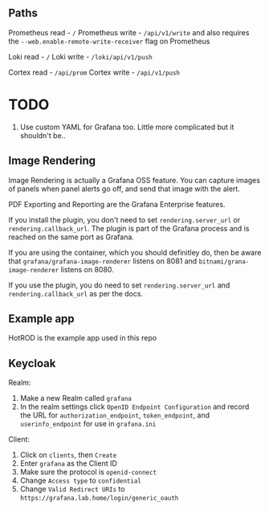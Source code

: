 ## Paths

Prometheus read - `/`
Prometheus write - `/api/v1/write` and also requires the `--web.enable-remote-write-receiver` flag on Prometheus

Loki read - `/`
Loki write - `/loki/api/v1/push`

Cortex read - `/api/prom`
Cortex write - `/api/v1/push`

# TODO
1. Use custom YAML for Grafana too. Little more complicated but it shouldn't be..

## Image Rendering
Image Rendering is actually a Grafana OSS feature. You can capture images of panels when panel alerts go off, and send that image with the alert.

PDF Exporting and Reporting are the Grafana Enterprise features.

If you install the plugin, you don't need to set `rendering.server_url` or `rendering.callback_url`. The plugin is part of the Grafana process and is reached on the same port as Grafana.

If you are using the container, which you should definitley do, then be aware that `grafana/grafana-image-renderer` listens on 8081 and `bitnami/grana-image-renderer` listens on 8080.

If you use the plugin, you do need to set `rendering.server_url` and `rendering.callback_url` as per the docs.


## Example app
HotROD is the example app used in this repo

## Keycloak
Realm:
1. Make a new Realm called `grafana`
1. In the realm settings click `OpenID Endpoint Configuration` and record the URL for `authorization_endpoint`, `token_endpoint`, and `userinfo_endpoint` for use in `grafana.ini`

Client:
1. Click on `clients`, then `Create`
1. Enter `grafana` as the Client ID
1. Make sure the protocol is `openid-connect`
1. Change `Access type` to `confidential`
1. Change `Valid Redirect URIs` to `https://grafana.lab.home/login/generic_oauth`


